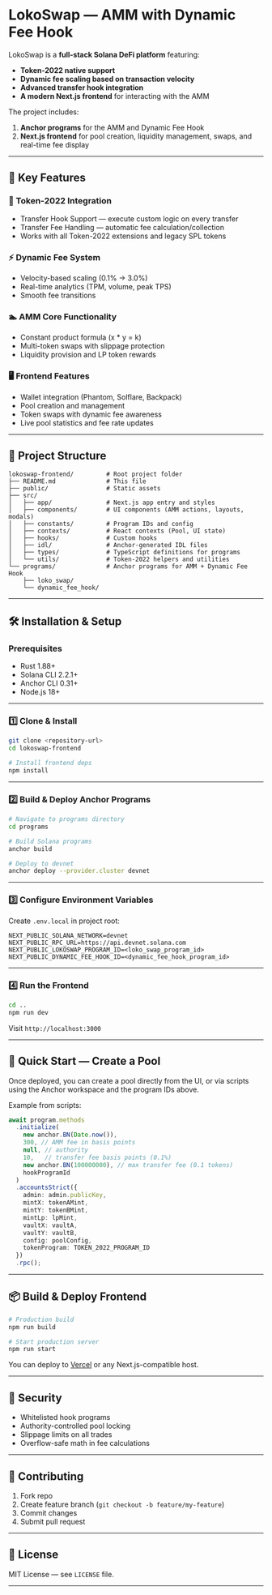 # LokoSwap — AMM with Dynamic Fee Hook

LokoSwap is a **full-stack Solana DeFi platform** featuring:

* **Token-2022 native support**
* **Dynamic fee scaling based on transaction velocity**
* **Advanced transfer hook integration**
* **A modern Next.js frontend** for interacting with the AMM

The project includes:

1. **Anchor programs** for the AMM and Dynamic Fee Hook
2. **Next.js frontend** for pool creation, liquidity management, swaps, and real-time fee display

---

## 🌟 Key Features

### 🔗 Token-2022 Integration

* Transfer Hook Support — execute custom logic on every transfer
* Transfer Fee Handling — automatic fee calculation/collection
* Works with all Token-2022 extensions and legacy SPL tokens

### ⚡ Dynamic Fee System

* Velocity-based scaling (0.1% → 3.0%)
* Real-time analytics (TPM, volume, peak TPS)
* Smooth fee transitions

### 🏊 AMM Core Functionality

* Constant product formula (x \* y = k)
* Multi-token swaps with slippage protection
* Liquidity provision and LP token rewards

### 🖥️ Frontend Features

* Wallet integration (Phantom, Solflare, Backpack)
* Pool creation and management
* Token swaps with dynamic fee awareness
* Live pool statistics and fee rate updates

---

## 📂 Project Structure

```
lokoswap-frontend/         # Root project folder
├── README.md              # This file
├── public/                # Static assets
├── src/
│   ├── app/               # Next.js app entry and styles
│   ├── components/        # UI components (AMM actions, layouts, modals)
│   ├── constants/         # Program IDs and config
│   ├── contexts/          # React contexts (Pool, UI state)
│   ├── hooks/             # Custom hooks
│   ├── idl/               # Anchor-generated IDL files
│   ├── types/             # TypeScript definitions for programs
│   └── utils/             # Token-2022 helpers and utilities
└── programs/              # Anchor programs for AMM + Dynamic Fee Hook
    ├── loko_swap/
    └── dynamic_fee_hook/
```

---

## 🛠️ Installation & Setup

### Prerequisites

* Rust 1.88+
* Solana CLI 2.2.1+
* Anchor CLI 0.31+
* Node.js 18+

---

### 1️⃣ Clone & Install

```bash
git clone <repository-url>
cd lokoswap-frontend

# Install frontend deps
npm install
```

---

### 2️⃣ Build & Deploy Anchor Programs

```bash
# Navigate to programs directory
cd programs

# Build Solana programs
anchor build

# Deploy to devnet
anchor deploy --provider.cluster devnet
```

---

### 3️⃣ Configure Environment Variables

Create `.env.local` in project root:

```env
NEXT_PUBLIC_SOLANA_NETWORK=devnet
NEXT_PUBLIC_RPC_URL=https://api.devnet.solana.com
NEXT_PUBLIC_LOKOSWAP_PROGRAM_ID=<loko_swap_program_id>
NEXT_PUBLIC_DYNAMIC_FEE_HOOK_ID=<dynamic_fee_hook_program_id>
```

---

### 4️⃣ Run the Frontend

```bash
cd ..
npm run dev
```

Visit `http://localhost:3000`

---

## 🚀 Quick Start — Create a Pool

Once deployed, you can create a pool directly from the UI, or via scripts using the Anchor workspace and the program IDs above.

Example from scripts:

```typescript
await program.methods
  .initialize(
    new anchor.BN(Date.now()),
    300, // AMM fee in basis points
    null, // authority
    10,   // transfer fee basis points (0.1%)
    new anchor.BN(100000000), // max transfer fee (0.1 tokens)
    hookProgramId
  )
  .accountsStrict({
    admin: admin.publicKey,
    mintX: tokenAMint,
    mintY: tokenBMint,
    mintLp: lpMint,
    vaultX: vaultA,
    vaultY: vaultB, 
    config: poolConfig,
    tokenProgram: TOKEN_2022_PROGRAM_ID
  })
  .rpc();
```

---

## 📦 Build & Deploy Frontend

```bash
# Production build
npm run build

# Start production server
npm run start
```

You can deploy to [Vercel](https://vercel.com/) or any Next.js-compatible host.

---

## 🔐 Security

* Whitelisted hook programs
* Authority-controlled pool locking
* Slippage limits on all trades
* Overflow-safe math in fee calculations

---

## 🤝 Contributing

1. Fork repo
2. Create feature branch (`git checkout -b feature/my-feature`)
3. Commit changes
4. Submit pull request

---

## 📄 License

MIT License — see `LICENSE` file.

---

